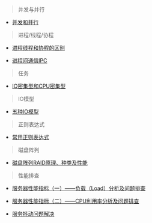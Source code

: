 >并发与并行

- [并发和并行](http://ifeve.com/parallel_and_con/)

>进程/线程/协程

- [进程线程和协程的区别](https://www.cnblogs.com/lxmhhy/p/6041001.html)

- [进程间通信IPC](https://blog.csdn.net/wh_sjc/article/details/70283843)

>任务

- [IO密集型和CPU密集型](https://blog.csdn.net/youanyyou/article/details/78990156)

>IO模型

- [五种IO模型](http://www.importnew.com/22019.html)

>正则表达式

- [常用正则表达式](http://www.cnblogs.com/zxin/archive/2013/01/26/2877765.html)

>磁盘阵列

- [磁盘阵列RAID原理、种类及性能](https://www.cnblogs.com/chuncn/p/6008173.html)

>性能排查

- [服务器性能指标（一）——负载（Load）分析及问题排查](https://mp.weixin.qq.com/s/s4MkM6UDo5TOLhfnZadGsQ)

- [服务器性能指标（二）——CPU利用率分析及问题排查](https://mp.weixin.qq.com/s/iXVi-5ksjSlU7t0H9Dhjwg)

- [服务抖动问题解决](http://www.cnblogs.com/LBSer/p/3703967.html)
